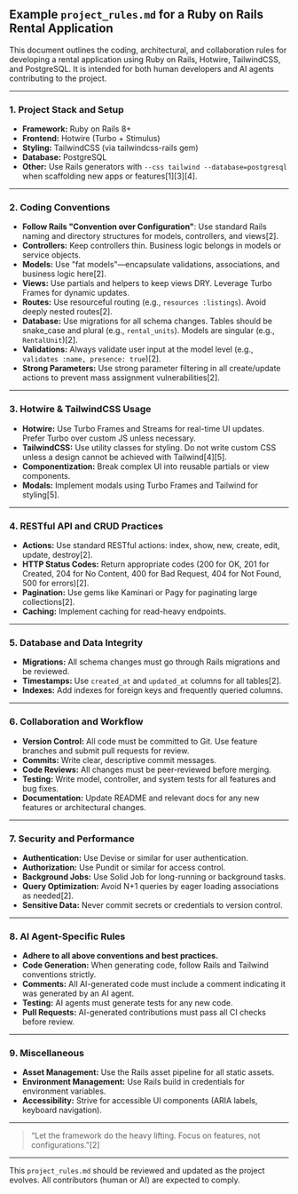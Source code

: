 ## Example `project_rules.md` for a Ruby on Rails Rental Application

This document outlines the coding, architectural, and collaboration rules for developing a rental application using Ruby on Rails, Hotwire, TailwindCSS, and PostgreSQL. It is intended for both human developers and AI agents contributing to the project.

---

### **1. Project Stack and Setup**

- **Framework:** Ruby on Rails 8+
- **Frontend:** Hotwire (Turbo + Stimulus)
- **Styling:** TailwindCSS (via tailwindcss-rails gem)
- **Database:** PostgreSQL
- **Other:** Use Rails generators with `--css tailwind --database=postgresql` when scaffolding new apps or features[1][3][4].

---

### **2. Coding Conventions**

- **Follow Rails "Convention over Configuration"**: Use standard Rails naming and directory structures for models, controllers, and views[2].
- **Controllers:** Keep controllers thin. Business logic belongs in models or service objects.
- **Models:** Use "fat models"—encapsulate validations, associations, and business logic here[2].
- **Views:** Use partials and helpers to keep views DRY. Leverage Turbo Frames for dynamic updates.
- **Routes:** Use resourceful routing (e.g., `resources :listings`). Avoid deeply nested routes[2].
- **Database:** Use migrations for all schema changes. Tables should be snake_case and plural (e.g., `rental_units`). Models are singular (e.g., `RentalUnit`)[2].
- **Validations:** Always validate user input at the model level (e.g., `validates :name, presence: true`)[2].
- **Strong Parameters:** Use strong parameter filtering in all create/update actions to prevent mass assignment vulnerabilities[2].

---

### **3. Hotwire & TailwindCSS Usage**

- **Hotwire:** Use Turbo Frames and Streams for real-time UI updates. Prefer Turbo over custom JS unless necessary.
- **TailwindCSS:** Use utility classes for styling. Do not write custom CSS unless a design cannot be achieved with Tailwind[4][5].
- **Componentization:** Break complex UI into reusable partials or view components.
- **Modals:** Implement modals using Turbo Frames and Tailwind for styling[5].

---

### **4. RESTful API and CRUD Practices**

- **Actions:** Use standard RESTful actions: index, show, new, create, edit, update, destroy[2].
- **HTTP Status Codes:** Return appropriate codes (200 for OK, 201 for Created, 204 for No Content, 400 for Bad Request, 404 for Not Found, 500 for errors)[2].
- **Pagination:** Use gems like Kaminari or Pagy for paginating large collections[2].
- **Caching:** Implement caching for read-heavy endpoints.

---

### **5. Database and Data Integrity**

- **Migrations:** All schema changes must go through Rails migrations and be reviewed.
- **Timestamps:** Use `created_at` and `updated_at` columns for all tables[2].
- **Indexes:** Add indexes for foreign keys and frequently queried columns.

---

### **6. Collaboration and Workflow**

- **Version Control:** All code must be committed to Git. Use feature branches and submit pull requests for review.
- **Commits:** Write clear, descriptive commit messages.
- **Code Reviews:** All changes must be peer-reviewed before merging.
- **Testing:** Write model, controller, and system tests for all features and bug fixes.
- **Documentation:** Update README and relevant docs for any new features or architectural changes.

---

### **7. Security and Performance**

- **Authentication:** Use Devise or similar for user authentication.
- **Authorization:** Use Pundit or similar for access control.
- **Background Jobs:** Use Solid Job for long-running or background tasks.
- **Query Optimization:** Avoid N+1 queries by eager loading associations as needed[2].
- **Sensitive Data:** Never commit secrets or credentials to version control.

---

### **8. AI Agent-Specific Rules**

- **Adhere to all above conventions and best practices.**
- **Code Generation:** When generating code, follow Rails and Tailwind conventions strictly.
- **Comments:** All AI-generated code must include a comment indicating it was generated by an AI agent.
- **Testing:** AI agents must generate tests for any new code.
- **Pull Requests:** AI-generated contributions must pass all CI checks before review.

---

### **9. Miscellaneous**

- **Asset Management:** Use the Rails asset pipeline for all static assets.
- **Environment Management:** Use Rails build in credentials for environment variables.
- **Accessibility:** Strive for accessible UI components (ARIA labels, keyboard navigation).

---

> “Let the framework do the heavy lifting. Focus on features, not configurations.”[2]

---

This `project_rules.md` should be reviewed and updated as the project evolves. All contributors (human or AI) are expected to comply.
